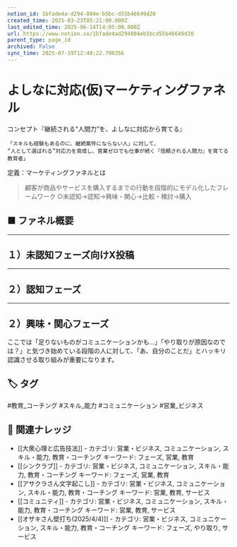 ```yaml
---
notion_id: 1bfade4a-d294-804e-b5bc-d55b46649d20
created_time: 2025-03-23T05:21:00.000Z
last_edited_time: 2025-06-14T14:05:00.000Z
url: https://www.notion.so/1bfade4ad294804eb5bcd55b46649d20
parent_type: page_id
archived: False
sync_time: 2025-07-19T12:48:22.790356
---
```


# よしなに対応(仮)マーケティングファネル

コンセプト『継続される“人間力”を、よしなに対応から育てる』
```plain text
「スキルも経験もあるのに、継続案件にならない人」に対して、
“人として選ばれる”対応力を育成し、営業ゼロでも仕事が続く『信頼される人間力』を育てる教育者」
```
定義：マーケティングファネルとは
> 顧客が商品やサービスを購入するまでの行動を段階的にモデル化したフレームワーク
○未認知→認知→興味・関心→比較・検討→購入
## ■ ファネル概要
---
## １）未認知フェーズ向けX投稿
---
## ２）認知フェーズ
---
## ２）興味・関心フェーズ
ここでは「足りないものがコミュニケーションかも…」「やり取りが原因なのでは？」と気づき始めている段階の人に対して、「あ、自分のことだ」とハッキリ認識させる取り組みが重要になります。

## 🏷️ タグ
#教育_コーチング #スキル_能力 #コミュニケーション #営業_ビジネス

## 🔗 関連ナレッジ
- [[大衆心理と広告技法]] - カテゴリ: 営業・ビジネス, コミュニケーション, スキル・能力, 教育・コーチング キーワード: フェーズ, 営業, 教育
- [[シンクラブ]] - カテゴリ: 営業・ビジネス, コミュニケーション, スキル・能力, 教育・コーチング キーワード: フェーズ, 営業, 教育
- [[アサクラさん文字起こし]] - カテゴリ: 営業・ビジネス, コミュニケーション, スキル・能力, 教育・コーチング キーワード: 営業, 教育, サービス
- [[コミュニティ]] - カテゴリ: 営業・ビジネス, コミュニケーション, スキル・能力, 教育・コーチング キーワード: 営業, 教育, サービス
- [[オザキさん壁打ち(2025/4/4)]] - カテゴリ: 営業・ビジネス, コミュニケーション, スキル・能力, 教育・コーチング キーワード: フェーズ, やり取り, サービス
